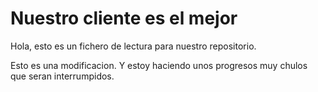 # Nuestro cliente es el mejor
Hola, esto es un fichero de lectura para nuestro repositorio.

Esto es una modificacion. Y estoy haciendo unos progresos muy chulos que seran interrumpidos.
